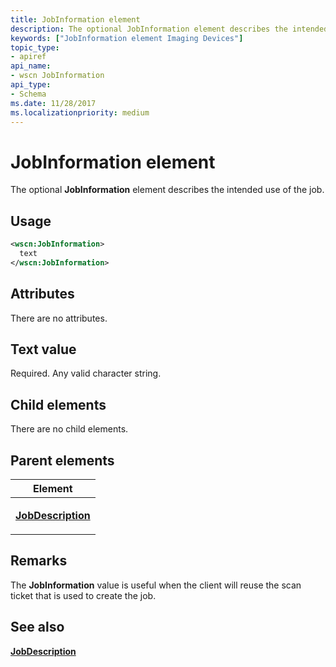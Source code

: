 ```yaml
---
title: JobInformation element
description: The optional JobInformation element describes the intended use of the job.
keywords: ["JobInformation element Imaging Devices"]
topic_type:
- apiref
api_name:
- wscn JobInformation
api_type:
- Schema
ms.date: 11/28/2017
ms.localizationpriority: medium
---
```


# JobInformation element


The optional **JobInformation** element describes the intended use of the job.

Usage
-----

```xml
<wscn:JobInformation>
  text
</wscn:JobInformation>
```

Attributes
----------

There are no attributes.

Text value
----------

Required. Any valid character string.

## Child elements


There are no child elements.

## Parent elements


<table>
<colgroup>
<col width="100%" />
</colgroup>
<thead>
<tr class="header">
<th>Element</th>
</tr>
</thead>
<tbody>
<tr class="odd">
<td><p><a href="jobdescription.md" data-raw-source="[&lt;strong&gt;JobDescription&lt;/strong&gt;](jobdescription.md)"><strong>JobDescription</strong></a></p></td>
</tr>
</tbody>
</table>

Remarks
-------

The **JobInformation** value is useful when the client will reuse the scan ticket that is used to create the job.

## See also


[**JobDescription**](jobdescription.md)

 

 







